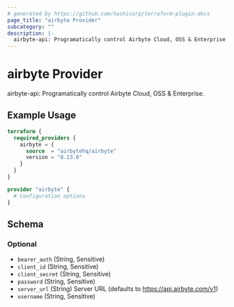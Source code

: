 ```yaml
---
# generated by https://github.com/hashicorp/terraform-plugin-docs
page_title: "airbyte Provider"
subcategory: ""
description: |-
  airbyte-api: Programatically control Airbyte Cloud, OSS & Enterprise.
---
```


# airbyte Provider

airbyte-api: Programatically control Airbyte Cloud, OSS & Enterprise.

## Example Usage

```terraform
terraform {
  required_providers {
    airbyte = {
      source  = "airbytehq/airbyte"
      version = "0.13.0"
    }
  }
}

provider "airbyte" {
  # Configuration options
}
```

<!-- schema generated by tfplugindocs -->
## Schema

### Optional

- `bearer_auth` (String, Sensitive)
- `client_id` (String, Sensitive)
- `client_secret` (String, Sensitive)
- `password` (String, Sensitive)
- `server_url` (String) Server URL (defaults to https://api.airbyte.com/v1)
- `username` (String, Sensitive)
